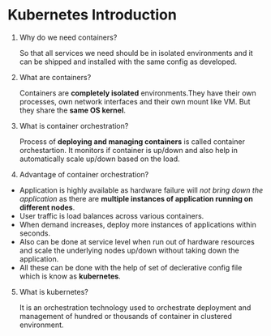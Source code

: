 # Kubernetes Introduction

1. Why do we need containers?

    So that all services we need should be in isolated environments and it can be shipped and installed with the same config as developed.

2. What are containers?

    Containers are **completely isolated** environments.They have their own processes, own network interfaces and their own mount like VM. But they share the **same OS kernel**.

3. What is container orchestration?

    Process of **deploying and managing containers** is called container orchestartion.
    It monitors if container is up/down and also help in automatically scale up/down based on the load.

4. Advantage of container orchestration?
- Application is highly available as hardware failure will *not bring down the application* as there are **multiple instances of application running on different nodes**.
- User traffic is load balances across various containers.
- When demand increases, deploy more instances of applications within seconds.
- Also can be done at service level when run out of hardware resources and scale the underlying nodes up/down without taking down the application.
- All these can be done with the help of set of declerative config file which is know as **kubernetes**. 

5. What is kubernetes?

    It is an orchestration technology used to orchestrate deployment and management of hundred or thousands of container in clustered environment. 